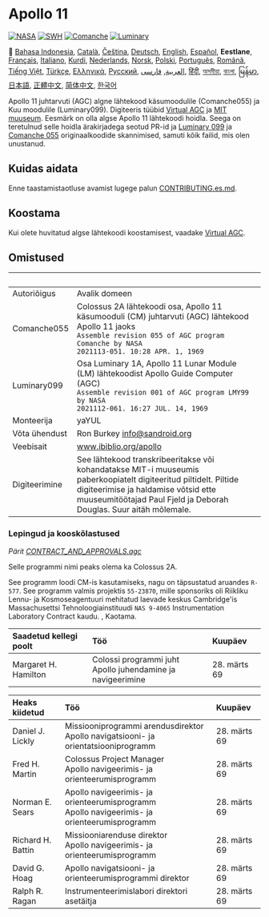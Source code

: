 # Apollo 11

[![NASA][1]][2]
[![SWH]][SWH_URL]
[![Comanche]][ComancheMilestone]
[![Luminary]][LuminaryMilestone]

🎌
[Bahasa Indonesia][ID],
[Català][CA],
[Čeština][CZ],
[Deutsch][DE],
[English][EN],
[Español][ES],
**Eestlane**,
[Français][FR],
[Italiano][IT],
[Kurdi][KU],
[Nederlands][NL],
[Norsk][NO],
[Polski][PL],
[Português][PT_BR],
[Română][RO],
[Tiếng Việt][VI],
[Türkçe][TR],
[Ελληνικά][GR],
[Русский][RU],
[العربية][AR],
[فارسی][FA],
[हिंदी][HI_IN],
[অসমীয়া][AS_IN],
[বাংলা][BD_BN],
[မြန်မာ][MM],
[日本語][JA],
[正體中文][ZH_TW],
[简体中文][ZH_CN],
[한국어][KO_KR]

[AR]:README.ar.md
[AS_IN]:README.as_in.md
[BD_BN]:README.bd_bn.md
[CA]:README.ca.md
[CZ]:README.cz.md
[DE]:README.de.md
[EN]:README.md
[ET]:README.et.md
[ES]:README.es.md
[FA]:README.fa.md
[FR]:README.fr.md
[GR]:README.gr.md
[HI_IN]:README.hi_in.md
[ID]:README.id.md
[IT]:README.it.md
[JA]:README.ja.md
[KO_KR]:README.ko_kr.md
[KU]:README.ku.md
[LT]:README.lt.md
[MM]:README.mm.md
[NL]:README.nl.md
[NO]:README.no.md
[PL]:README.pl.md
[PT_BR]:README.pt_br.md
[RO]:README.ro.md
[RU]:README.ru.md
[TR]:README.tr.md
[VI]:README.vi.md
[ZH_CN]:README.zh_cn.md
[ZH_TW]:README.zh_tw.md

Apollo 11 juhtarvuti (AGC) algne lähtekood käsumoodulile (Comanche055) ja Kuu moodulile (Luminary099). 
Digiteeris tüübid [Virtual AGC][3] ja [MIT muuseum][4]. Eesmärk on olla algse Apollo 11 lähtekoodi hoidla. Seega on teretulnud selle hoidla ärakirjadega seotud PR-id ja [Luminary 099][5] ja [Comanche 055][6] originaalkoodide skannimised, samuti kõik failid, mis olen unustanud.

## Kuidas aidata

Enne taastamistaotluse avamist lugege palun [CONTRIBUTING.es.md][7].

## Koostama

Kui olete huvitatud algse lähtekoodi koostamisest, vaadake [Virtual AGC][8].

## Omistused

&nbsp;            | &nbsp;
:---------------- | :-----
Autoriõigus       | Avalik domeen
Comanche055       | Colossus 2A lähtekoodi osa, Apollo 11 käsumooduli (CM) juhtarvuti (AGC) lähtekood Apollo 11 jaoks<br>`Assemble revision 055 of AGC program Comanche by NASA`<br>`2021113-051. 10:28 APR. 1, 1969`
Luminary099       | Osa Luminary 1A, Apollo 11 Lunar Module (LM) lähtekoodist Apollo Guide Computer (AGC)<br>`Assemble revision 001 of AGC program LMY99 by NASA`<br>`2021112-061. 16:27 JUL. 14, 1969`
Monteerija        | yaYUL
Võta ühendust     | Ron Burkey <info@sandroid.org>
Veebisait         | www.ibiblio.org/apollo
Digiteerimine     | See lähtekood transkribeeritakse või kohandatakse MIT-i muuseumis paberkoopiatelt digiteeritud piltidelt. Piltide digiteerimise ja haldamise võtsid ette muuseumitöötajad Paul Fjeld ja Deborah Douglas. Suur aitäh mõlemale.

### Lepingud ja kooskõlastused

*Pärit [CONTRACT_AND_APPROVALS.agc]*

Selle programmi nimi peaks olema ka Colossus 2A.

See programm loodi CM-is kasutamiseks, nagu on täpsustatud aruandes `R-577`. See programm valmis projektis `55-23870`, mille sponsoriks oli Riikliku Lennu- ja Kosmoseagentuuri mehitatud laevade keskus Cambridge'is Massachusettsi Tehnoloogiainstituudi `NAS 9-4065` Instrumentation Laboratory Contract kaudu. , Kaotama.

Saadetud kellegi poolt  | Töö | Kuupäev
:-----------------------| :-- | :----
Margaret H. Hamilton    | Colossi programmi juht <br> Apollo juhendamine ja navigeerimine | 28. märts 69

Heaks kiidetud          | Töö | Kuupäev
:-----------------------| :-- | :----
Daniel J. Lickly  | Missiooniprogrammi arendusdirektor <br> Apollo navigatsiooni- ja orientatsiooniprogramm | 28. märts 69
Fred H. Martin    | Colossus Project Manager <br> Apollo navigeerimis- ja orienteerumisprogramm | 28. märts 69
Norman E. Sears   | Apollo navigeerimis- ja orienteerumisprogramm <br> Apollo navigeerimis- ja orienteerumisprogramm | 28. märts 69
Richard H. Battin | Missiooniarenduse direktor <br> Apollo navigeerimis- ja orienteerumisprogramm | 28. märts 69
David G. Hoag     | Apollo navigatsiooni- ja orienteerumisprogrammi direktor | 28. märts 69
Ralph R. Ragan    | Instrumenteerimislabori direktori asetäitja | 28. märts 69

[CONTRACT_AND_APPROVALS.agc]:https://github.com/chrislgarry/Apollo-11/blob/master/Comanche055/CONTRACT_AND_APPROVALS.agc
[1]:https://flat.badgen.net/badge/NASA/Mission%20Overview/0B3D91
[2]:https://www.nasa.gov/mission_pages/apollo/missions/apollo11.html
[3]:http://www.ibiblio.org/apollo/
[4]:http://web.mit.edu/museum/
[5]:http://www.ibiblio.org/apollo/ScansForConversion/Luminary099/
[6]:http://www.ibiblio.org/apollo/ScansForConversion/Comanche055/
[7]:https://github.com/chrislgarry/Apollo-11/blob/master/CONTRIBUTING.es.md
[8]:https://github.com/rburkey2005/virtualagc
[SWH]:https://flat.badgen.net/badge/Software%20Heritage/Archive/0B3D91
[SWH_URL]:https://archive.softwareheritage.org/browse/origin/https://github.com/chrislgarry/Apollo-11/
[Comanche]:https://flat.badgen.net/github/milestones/chrislgarry/Apollo-11/1
[ComancheMilestone]:https://github.com/chrislgarry/Apollo-11/milestone/1
[Luminary]:https://flat.badgen.net/github/milestones/chrislgarry/Apollo-11/2
[LuminaryMilestone]:https://github.com/chrislgarry/Apollo-11/milestone/2

